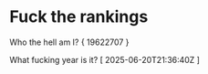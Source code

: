 # Fuck the rankings

Who the hell am I?
{ 19622707 }

What fucking year is it?
[ 2025-06-20T21:36:40Z ]

